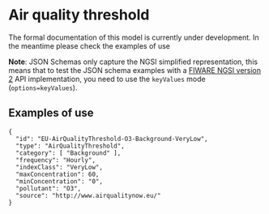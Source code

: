 # Air quality threshold

The formal documentation of this model is currently under development. In the
meantime please check the examples of use

**Note**: JSON Schemas only capture the NGSI simplified representation, this
means that to test the JSON schema examples with a
[FIWARE NGSI version 2](http://fiware.github.io/specifications/ngsiv2/stable)
API implementation, you need to use the `keyValues` mode (`options=keyValues`).

## Examples of use

    {
      "id": "EU-AirQualityThreshold-O3-Background-VeryLow",
      "type": "AirQualityThreshold",
      "category": [ "Background" ],
      "frequency": "Hourly",
      "indexClass": "VeryLow",
      "maxConcentration": 60,
      "minConcentration": "0",
      "pollutant": "O3",
      "source": "http://www.airqualitynow.eu/"
    }
